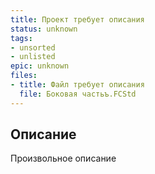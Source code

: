 ```yaml
---
title: Проект требует описания
status: unknown
tags:
- unsorted
- unlisted
epic: unknown
files:
- title: Файл требует описания
  file: Боковая частьъ.FCStd
---
```



## Описание

Произвольное описание